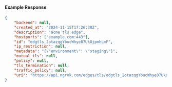 <!-- Code generated for API Clients. DO NOT EDIT. -->

#### Example Response

```json
{
	"backend": null,
	"created_at": "2024-11-15T17:26:30Z",
	"description": "acme tls edge",
	"hostports": ["example.com:443"],
	"id": "edgtls_2otazqgYbucWhye87UkOjpmhLmF",
	"ip_restriction": null,
	"metadata": "{\"environment\": \"staging\"}",
	"mutual_tls": null,
	"policy": null,
	"tls_termination": null,
	"traffic_policy": null,
	"uri": "https://api.ngrok.com/edges/tls/edgtls_2otazqgYbucWhye87UkOjpmhLmF"
}
```
